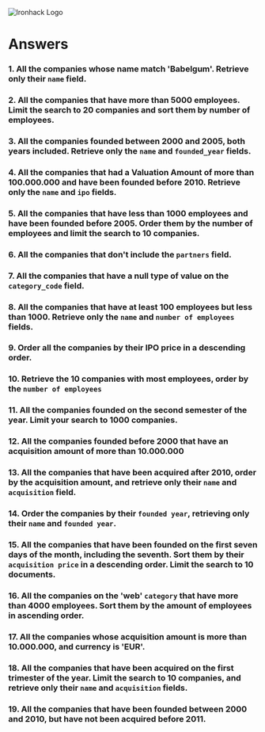 ![Ironhack Logo](https://i.imgur.com/1QgrNNw.png)

# Answers

### 1. All the companies whose name match 'Babelgum'. Retrieve only their `name` field.

<!-- **`query`**: {name: "Babelgum"} 
     **`projection`**: {name: 1} -->

### 2. All the companies that have more than 5000 employees. Limit the search to 20 companies and sort them by **number of employees**.

<!-- **`query`**: {number_of_employees: {$gt: 5000 }} 
     **`sort`**: {number_of_employees: 1} 
     **`limit`**: 20 -->

### 3. All the companies founded between 2000 and 2005, both years included. Retrieve only the `name` and `founded_year` fields.

<!-- **`query`**: { $and: [{ founded_year: { $gt: 2000 } }, { founded_year: { $lt: 2005 } }] } 
     **`projection`**: {name: 1, founded_year: 1} -->

### 4. All the companies that had a Valuation Amount of more than 100.000.000 and have been founded before 2010. Retrieve only the `name` and `ipo` fields.

<!-- **`query`**: { $and: [{"ipo.valuation_amount": {$gt: 100000000} }, {founded_year: {$lt: 2010}}]}
     **`projection`**: {name: 1, ipo: 1} -->

### 5. All the companies that have less than 1000 employees and have been founded before 2005. Order them by the number of employees and limit the search to 10 companies.

<!-- **`query`**: { $and: [{ number_of_employees: {$lt: 1000}}, {founded_year: {$lt: 2005}}]}
     **`sort`**: {number_of_employees: 1} 
     **`limit`**: 10 -->

### 6. All the companies that don't include the `partners` field.

<!-- **`query`**: { partners: { $exists: false}} -->

### 7. All the companies that have a null type of value on the `category_code` field.

<!-- **`query`**: {category_code: null} -->

### 8. All the companies that have at least 100 employees but less than 1000. Retrieve only the `name` and `number of employees` fields.

<!-- **`query`**: {$and: [{number_of_employees: { $gte: 100}}, {number_of_employees: { $lt: 1000}}] }
     **`projection`**: {name: 1, number_of_employees: 1} -->

### 9. Order all the companies by their IPO price in a descending order.

<!-- **`sort`**: {"ipo.valuation_amount": -1} -->

### 10. Retrieve the 10 companies with most employees, order by the `number of employees`

<!-- **`sort`**: {number_of_employees: -1} -->

### 11. All the companies founded on the second semester of the year. Limit your search to 1000 companies.

<!-- **`query`**: {founded_month: {$gte: 6}}
     **´Limit`**: 1000 -->

### 12. All the companies founded before 2000 that have an acquisition amount of more than 10.000.000

<!-- **`query`**: { $and: [{ founded_year: {$lt: 2000}}, { "acquisition.price_amount": {$gt: 10000000}}]} -->

### 13. All the companies that have been acquired after 2010, order by the acquisition amount, and retrieve only their `name` and `acquisition` field.

<!-- **`query`**: {"acquisition.acquired_year": { $gt: 2010 }}
     **`projection`**: {name: 1, acquisition: 1}
     **`sort`**: {"acquisition.price_amount": 1} -->

### 14. Order the companies by their `founded year`, retrieving only their `name` and `founded year`.

<!--  **`projection`**: {name: 1, founded_year: 1}
      **`sort`**: {founded_year: 1} -->

### 15. All the companies that have been founded on the first seven days of the month, including the seventh. Sort them by their `acquisition price` in a descending order. Limit the search to 10 documents.

<!-- **`query`**: {founded_day: {$lte: 7}}
     **`sort`**: {"acquisition.price_amount": -1}
     **`limit`**: 10 -->

### 16. All the companies on the 'web' `category` that have more than 4000 employees. Sort them by the amount of employees in ascending order.

<!-- **`query`**: { $and: [{ category_code: "web"}, {number_of_employees: {$gt: 4000}}]}
     **`sort`**: {number_of_employees: -1} -->

### 17. All the companies whose acquisition amount is more than 10.000.000, and currency is 'EUR'.

<!-- **`query`**: { $and: [{"acquisition.price_amount": {$gt: 10000000}}, {"acquisition.price_currency_code": "EUR"}]} -->

### 18. All the companies that have been acquired on the first trimester of the year. Limit the search to 10 companies, and retrieve only their `name` and `acquisition` fields.

<!-- **`query`**: {"acquisition.acquired_month": {$lte: 3}}
     **`projection`**: {name: 1, acquisition: 1}
     **`limit`**: 10 -->

### 19. All the companies that have been founded between 2000 and 2010, but have not been acquired before 2011.

<!-- **`query`**: { $and: [{ founded_year: { $gte: 2000 } }, { founded_year: { $lte: 2010 }}, { "acquisition.acquired_year": {$gt: 2011} }] } -->
